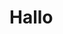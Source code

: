 <!DOCTYPE html>
<html>
  <head>
    <title>
      Helo blabla
    </title>
  </head>
<body>
  <h1> Hallo </h1> 
</body>
</html>

